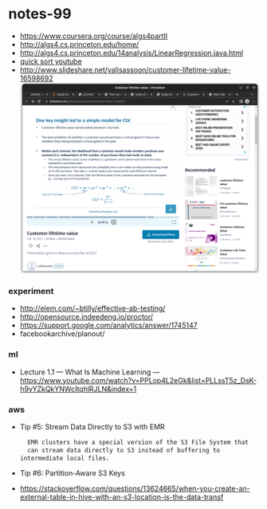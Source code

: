# notes-99

- https://www.coursera.org/course/algs4partII
- http://algs4.cs.princeton.edu/home/
- http://algs4.cs.princeton.edu/14analysis/LinearRegression.java.html
- [quick sort youtube](https://www.youtube.com/watch?v=m1PS8IR6Td0)
- http://www.slideshare.net/yalisassoon/customer-lifetime-value-16598692
![clvmodel-fromsnowplowanalytics.png](clvmodel-fromsnowplowanalytics.png)

### experiment

- http://elem.com/~btilly/effective-ab-testing/
- http://opensource.indeedeng.io/proctor/
- https://support.google.com/analytics/answer/1745147
- facebookarchive/planout/

### ml

- Lecture 1.1 — What Is Machine Learning — https://www.youtube.com/watch?v=PPLop4L2eGk&list=PLLssT5z_DsK-h9vYZkQkYNWcItqhlRJLN&index=1

### aws

- Tip #5: Stream Data Directly to S3 with EMR

        EMR clusters have a special version of the S3 File System that 
        can stream data directly to S3 instead of buffering to intermediate local files.

- Tip #6: Partition-Aware S3 Keys
- https://stackoverflow.com/questions/13624665/when-you-create-an-external-table-in-hive-with-an-s3-location-is-the-data-transf

